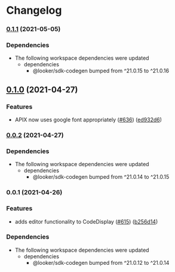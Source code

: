 # Changelog

### [0.1.1](https://www.github.com/looker-open-source/sdk-codegen/compare/code-editor-v0.1.0...code-editor-v0.1.1) (2021-05-05)


### Dependencies

* The following workspace dependencies were updated
  * dependencies
    * @looker/sdk-codegen bumped from ^21.0.15 to ^21.0.16

## [0.1.0](https://www.github.com/looker-open-source/sdk-codegen/compare/code-editor-v0.0.2...code-editor-v0.1.0) (2021-04-27)


### Features

* APIX now uses google font appropriately ([#636](https://www.github.com/looker-open-source/sdk-codegen/issues/636)) ([ed932d6](https://www.github.com/looker-open-source/sdk-codegen/commit/ed932d6744fd3c102bfff7417643667bb57aee00))

### [0.0.2](https://www.github.com/looker-open-source/sdk-codegen/compare/code-editor-v0.0.1...code-editor-v0.0.2) (2021-04-27)


### Dependencies

* The following workspace dependencies were updated
  * dependencies
    * @looker/sdk-codegen bumped from ^21.0.14 to ^21.0.15

### 0.0.1 (2021-04-26)


### Features

* adds editor functionality to CodeDisplay ([#615](https://www.github.com/looker-open-source/sdk-codegen/issues/615)) ([b256d14](https://www.github.com/looker-open-source/sdk-codegen/commit/b256d14c279e47f531c8291d11146d07a7b5ad94))



### Dependencies

* The following workspace dependencies were updated
  * dependencies
    * @looker/sdk-codegen bumped from ^21.0.12 to ^21.0.14
